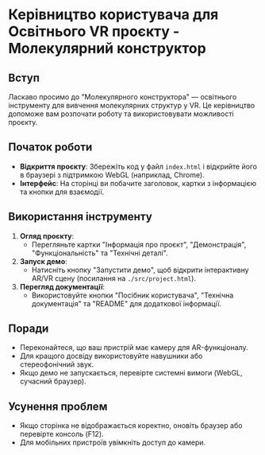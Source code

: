 # Керівництво користувача для Освітнього VR проєкту - Молекулярний конструктор

## Вступ
Ласкаво просимо до "Молекулярного конструктора" — освітнього інструменту для вивчення молекулярних структур у VR. Це керівництво допоможе вам розпочати роботу та використовувати можливості проєкту.

## Початок роботи
- **Відкриття проєкту**: Збережіть код у файл `index.html` і відкрийте його в браузері з підтримкою WebGL (наприклад, Chrome).
- **Інтерфейс**: На сторінці ви побачите заголовок, картки з інформацією та кнопки для взаємодії.

## Використання інструменту
1. **Огляд проєкту**:
   - Перегляньте картки "Інформація про проєкт", "Демонстрація", "Функціональність" та "Технічні деталі".
2. **Запуск демо**:
   - Натисніть кнопку "Запустити демо", щоб відкрити інтерактивну AR/VR сцену (посилання на `./src/project.html`).
3. **Перегляд документації**:
   - Використовуйте кнопки "Посібник користувача", "Технічна документація" та "README" для додаткової інформації.

## Поради
- Переконайтеся, що ваш пристрій має камеру для AR-функціоналу.
- Для кращого досвіду використовуйте навушники або стереофонічний звук.
- Якщо демо не запускається, перевірте системні вимоги (WebGL, сучасний браузер).

## Усунення проблем
- Якщо сторінка не відображається коректно, оновіть браузер або перевірте консоль (F12).
- Для мобільних пристроїв увімкніть доступ до камери.
